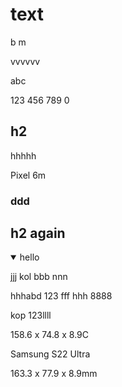 <h1 id="text">text</h1>
<p>b m<br></p>
<p>vvvvvv<br></p><p>abc</p>
<p>123 456 789 0</p>
<h2 id="h2">h2</h2>
<p>hhhhh</p>
<p>Pixel 6m</p>
<h3 id="ddd">ddd</h3>
<h2 id="h2again">h2 again</h2>
<p></p>
<p></p><details open=""><p></p><p></p><summary>hello</summary>jjj kol bbb nnn<br><p></p><p>hhhabd 123 fff hhh 8888</p><p>kop 123llll</p><p></p></details><p></p><p></p>
<p>158.6 x 74.8 x 8.9C</p>
<p>Samsung S22 Ultra</p>
<p>163.3 x 77.9 x 8.9mm</p>